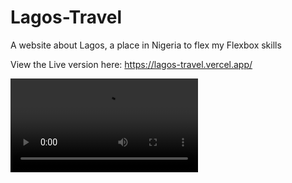 # Lagos-Travel
A website about Lagos, a place in Nigeria to flex my Flexbox skills

View the Live version here: https://lagos-travel.vercel.app/

![video-info](./videoinfo.mov)
